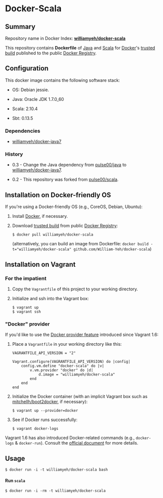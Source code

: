 Docker-Scala
============

## Summary

Repository name in Docker Index: **[williamyeh/docker-scala](https://index.docker.io/u/williamyeh/docker-scala/)**

This repository contains **Dockerfile** of [Java](https://www.java.com/) and [Scala](http://www.scala-lang.org) for [Docker](https://www.docker.io/)'s [trusted build](https://index.docker.io/u/williamyeh/docker-scala/) published to the public [Docker Registry](https://index.docker.io/).





## Configuration

This docker image contains the following software stack:

- OS: Debian jessie.

- Java: Oracle JDK 1.7.0_60

- Scala: 2.10.4

- Sbt: 0.13.5



### Dependencies

* [williamyeh/docker-java7](https://github.com/William-Yeh/docker-java7)


### History

* 0.3 - Change the Java dependency from [pulse00/java](https://github.com/dubture-dockerfiles/java) to [williamyeh/docker-java7](https://github.com/William-Yeh/docker-java7).

* 0.2 - This repository was forked from [pulse00/scala](https://index.docker.io/u/pulse00/scala/).




## Installation on Docker-friendly OS

If you're using a Docker-friendly OS (e.g., CoreOS, Debian, Ubuntu):

1. Install [Docker](https://www.docker.io/), if necessary.

2. Download [trusted build](https://index.docker.io/u/williamyeh/docker-scala/) from public [Docker Registry](https://index.docker.io/):

   ```
   $ docker pull williamyeh/docker-scala
   ```

   (alternatively, you can build an image from Dockerfile: `docker build -t="williamyeh/docker-scala" github.com/William-Yeh/docker-scala`)



## Installation on Vagrant


### For the impatient

1. Copy the `Vagrantfile` of this project to your working directory.

2. Initialize and ssh into the Vagrant box:

   ```
   $ vagrant up
   $ vagrant ssh
   ```




### "Docker" provider

If you'd like to use the [Docker provider feature](https://www.vagrantup.com/blog/feature-preview-vagrant-1-6-docker-dev-environments.html) introduced since Vagrant 1.6:

1. Place a `Vagrantfile` in your working directory like this:

   ```
   VAGRANTFILE_API_VERSION = "2"

   Vagrant.configure(VAGRANTFILE_API_VERSION) do |config|
       config.vm.define "docker-scala" do |v|
           v.vm.provider "docker" do |d|
               d.image = "williamyeh/docker-scala"
           end
       end
   end
   ```


2. Initialize the Docker container (with an implicit Vagrant box such as [mitchellh/boot2docker](https://github.com/mitchellh/boot2docker-vagrant-box), if necessary):

   ```
   $ vagrant up --provider=docker
   ``` 

3. See if Docker runs successfully:

   ```
   $ vagrant docker-logs
   ```


Vagrant 1.6 has also introduced Docker-related commands (e.g., `docker-logs` & `docker-run`). Consult the [official document](https://docs.vagrantup.com/v2/docker/commands.html) for more details.






## Usage

```
$ docker run -i -t williamyeh/docker-scala bash
```


#### Run `scala`

```
$ docker run -i -rm -t williamyeh/docker-scala
```
